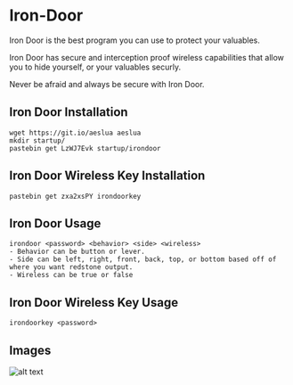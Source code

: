 # Iron-Door
Iron Door is the best program you can use to protect your valuables. 

Iron Door has secure and interception proof wireless capabilities that allow you to hide yourself, or your valuables securly.

Never be afraid and always be secure with Iron Door.

## Iron Door Installation
```
wget https://git.io/aeslua aeslua
mkdir startup/
pastebin get LzWJ7Evk startup/irondoor
```

## Iron Door Wireless Key Installation
```
pastebin get zxa2xsPY irondoorkey
```

## Iron Door Usage
```
irondoor <password> <behavior> <side> <wireless>
- Behavior can be button or lever.
- Side can be left, right, front, back, top, or bottom based off of where you want redstone output.
- Wireless can be true or false
```

## Iron Door Wireless Key Usage
```
irondoorkey <password>
```

## Images

![alt text](https://github.com/sunset-developer/Iron-Door/blob/master/images/irondoorimg.PNG)